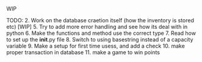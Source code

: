 WIP

TODO:
2. Work on the database craetion itself (how the inventory is stored etc) [WIP]
5. Try to add more error handling and see how its deal with in python
6. Make the functions and method use the correct type
7. Read how to set up the __init__.py file
8. Switch to using basestring instead of a capacity variable
9. Make a setup for first time usess, and add a check
10. make proper transaction in database
11. make a game to win points
